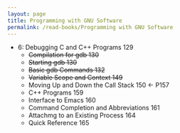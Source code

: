 ```yaml
---
layout: page
title: Programming with GNU Software
permalink: /read-books/Programming with GNU Software
---
```


- 6: Debugging C and C++ Programs 129
    - ~~Compilation for gdb 130~~
    - ~~Starting gdb 130~~
    - ~~Basic gdb Commands 132~~
    - ~~Variable Scope and Context 149~~
    - Moving Up and Down the Call Stack 150 <- P157
    - C++ Programs 159
    - Interface to Emacs 160
    - Command Completion and Abbreviations 161
    - Attachmg to an Existing Process 164
    - Quick Reference 165

